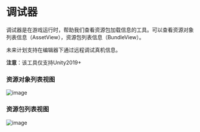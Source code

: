 # 调试器

调试器是在游戏运行时，帮助我们查看资源包加载信息的工具。可以查看资源对象列表信息（AssetView），资源包列表信息（BundleView）。

未来计划支持在编辑器下通过远程调试真机信息。

**注意**：该工具仅支持Unity2019+

### 资源对象列表视图

![image](https://github.com/tuyoogame/YooAsset/raw/main/Docs/Image/AssetDebugger-img1.jpg)

### 资源包列表视图

![image](https://github.com/tuyoogame/YooAsset/raw/main/Docs/Image/AssetDebugger-img2.jpg)


